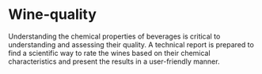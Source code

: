 # Wine-quality
Understanding the chemical properties of beverages is critical to understanding and assessing their quality. A technical report is prepared to find a scientific way to rate the wines based on their chemical characteristics and present the results in a user-friendly manner.
